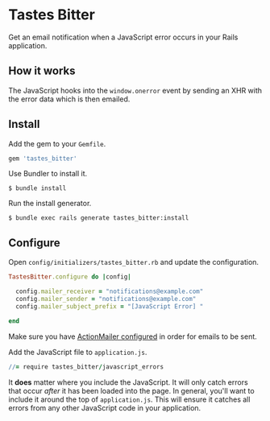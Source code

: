 # Tastes Bitter

Get an email notification when a JavaScript error occurs in your Rails application.

## How it works

The JavaScript hooks into the `window.onerror` event by sending an XHR with the error data which is then emailed.

## Install

Add the gem to your `Gemfile`.

```ruby
gem 'tastes_bitter'
```

Use Bundler to install it.

```console
$ bundle install
```

Run the install generator.

```console
$ bundle exec rails generate tastes_bitter:install
```

## Configure

Open `config/initializers/tastes_bitter.rb` and update the configuration.

```ruby
TastesBitter.configure do |config|

  config.mailer_receiver = "notifications@example.com"
  config.mailer_sender = "notifications@example.com"
  config.mailer_subject_prefix = "[JavaScript Error] "

end
```

Make sure you have [ActionMailer configured](http://api.rubyonrails.org/classes/ActionMailer/Base.html) in order for emails to be sent.

Add the JavaScript file to `application.js`.

```coffeescript
//= require tastes_bitter/javascript_errors
```

It **does** matter where you include the JavaScript. It will only catch errors that occur *after* it has been loaded into the page. In general, you'll want to include it around the top of `application.js`. This will ensure it catches all errors from any other JavaScript code in your application.
